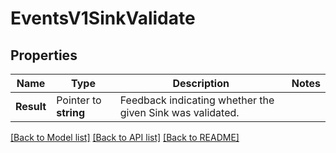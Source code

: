 # EventsV1SinkValidate

## Properties

Name | Type | Description | Notes
------------ | ------------- | ------------- | -------------
**Result** | Pointer to **string** | Feedback indicating whether the given Sink was validated. |

[[Back to Model list]](../README.md#documentation-for-models) [[Back to API list]](../README.md#documentation-for-api-endpoints) [[Back to README]](../README.md)


